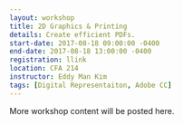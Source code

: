```yaml
---
layout: workshop
title: 2D Graphics & Printing
details: Create efficient PDFs.
start-date: 2017-08-18 09:00:00 -0400
end-date: 2017-08-18 13:00:00 -0400
registration: llink
location: CFA 214
instructor: Eddy Man Kim
tags: [Digital Representaiton, Adobe CC]
---
```


More workshop content will be posted here.